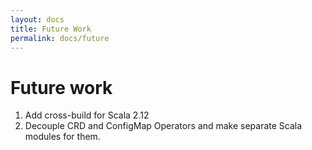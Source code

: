 ```yaml
---
layout: docs
title: Future Work
permalink: docs/future
---
```


# Future work

1. Add cross-build for Scala 2.12
1. Decouple CRD and ConfigMap Operators and make separate Scala modules for them.